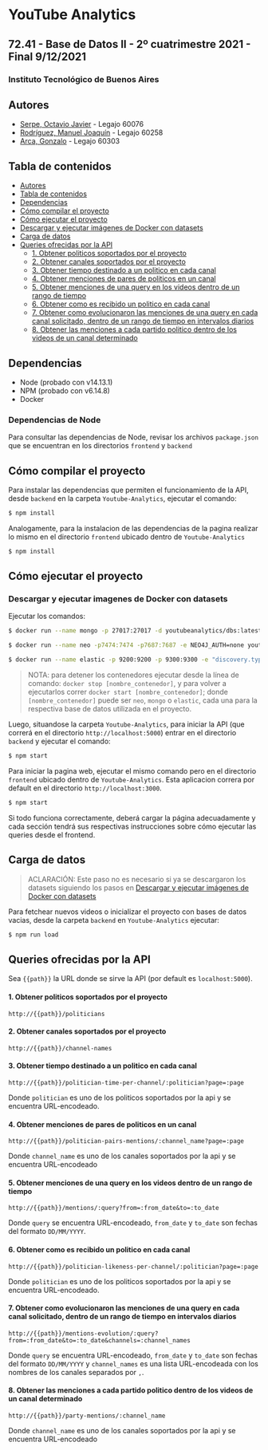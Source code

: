 # YouTube Analytics

## 72.41 - Base de Datos II - 2º cuatrimestre 2021 - Final 9/12/2021

### Instituto Tecnológico de Buenos Aires

## Autores

- [Serpe, Octavio Javier](https://github.com/OctavioSerpe) - Legajo 60076
- [Rodríguez, Manuel Joaquín](https://github.com/rodriguezmanueljoaquin) - Legajo 60258
- [Arca, Gonzalo](https://github.com/gonzaloarca) - Legajo 60303

## Tabla de contenidos

- [Autores](#autores)
- [Tabla de contenidos](#tabla-de-contenidos)
- [Dependencias](#dependencias)
- [Cómo compilar el proyecto](#cómo-compilar-el-proyecto)
- [Cómo ejecutar el proyecto](#cómo-ejecutar-el-proyecto)
- [Descargar y ejecutar imágenes de Docker con datasets](#descargar-y-ejecutar-imagenes-de-docker-con-datasets)
- [Carga de datos](#carga-de-datos)
- [Queries ofrecidas por la API](#queries-ofrecidas-por-la-api)
  - [1. Obtener politicos soportados por el proyecto](#1-obtener-politicos-soportados-por-el-proyecto)
  - [2. Obtener canales soportados por el proyecto](#2-obtener-canales-soportados-por-el-proyecto)
  - [3. Obtener tiempo destinado a un politico en cada canal](#3-obtener-tiempo-destinado-a-un-politico-en-cada-canal)
  - [4. Obtener menciones de pares de politicos en un canal](#4-obtener-menciones-de-pares-de-politicos-en-un-canal)
  - [5. Obtener menciones de una query en los videos dentro de un rango de tiempo](#5-obtener-menciones-de-una-query-en-los-videos-dentro-de-un-rango-de-tiempo)
  - [6. Obtener como es recibido un politico en cada canal](#6-obtener-como-es-recibido-un-politico-en-cada-canal)
  - [7. Obtener como evolucionaron las menciones de una query en cada canal solicitado, dentro de un rango de tiempo en intervalos diarios](#7-obtener-como-evolucionaron-las-menciones-de-una-query-en-cada-canal-solicitado-dentro-de-un-rango-de-tiempo-en-intervalos-diarios)
  - [8. Obtener las menciones a cada partido politico dentro de los videos de un canal determinado](#8-obtener-las-menciones-a-cada-partido-politico-dentro-de-los-videos-de-un-canal-determinado)

## Dependencias

- Node (probado con v14.13.1)
- NPM (probado con v6.14.8)
- Docker

### Dependencias de Node

Para consultar las dependencias de Node, revisar los archivos `package.json` que se encuentran en los directorios `frontend` y `backend`

## Cómo compilar el proyecto

Para instalar las dependencias que permiten el funcionamiento de la API, desde `backend` en la carpeta `Youtube-Analytics`, ejecutar el comando:

```bash
$ npm install
```

Analogamente, para la instalacion de las dependencias de la pagina realizar lo mismo en el directorio `frontend` ubicado dentro de `Youtube-Analytics`

```bash
$ npm install
```

## Cómo ejecutar el proyecto

### Descargar y ejecutar imagenes de Docker con datasets

Ejecutar los comandos:

```bash
$ docker run --name mongo -p 27017:27017 -d youtubeanalytics/dbs:latest
```

```bash
$ docker run --name neo -p7474:7474 -p7687:7687 -e NEO4J_AUTH=none youtubeanalytics/neo4j:latest
```

```bash
$ docker run --name elastic -p 9200:9200 -p 9300:9300 -e "discovery.type=single-node" youtubeanalytics/elasticsearch:latest
```

> NOTA: para detener los contenedores ejecutar desde la línea de comando: `docker stop [nombre_contenedor]`, y para volver a ejecutarlos correr `docker start [nombre_contenedor]`; donde `[nombre_contenedor]` puede ser `neo`, `mongo` o `elastic`, cada una para la respectiva base de datos utilizada en el proyecto.

Luego, situandose la carpeta `Youtube-Analytics`, para iniciar la API (que correrá en el directorio `http://localhost:5000`) entrar en el directorio `backend` y ejecutar el comando:

```bash
$ npm start
```

Para iniciar la pagina web, ejecutar el mismo comando pero en el directorio `frontend` ubicado dentro de `Youtube-Analytics`. Esta aplicacion correra por default en el directorio `http://localhost:3000`.

```bash
$ npm start
```

Si todo funciona correctamente, deberá cargar la página adecuadamente y cada sección tendrá sus respectivas instrucciones sobre cómo ejecutar las queries desde el frontend.

## Carga de datos

> ACLARACIÓN: Este paso no es necesario si ya se descargaron los datasets siguiendo los pasos en [Descargar y ejecutar imágenes de Docker con datasets](#descargar-y-ejecutar-imagenes-de-docker-con-datasets)

Para fetchear nuevos videos o inicializar el proyecto con bases de datos vacias, desde la carpeta `backend` en `Youtube-Analytics` ejecutar:

```bash
$ npm run load
```

## Queries ofrecidas por la API

Sea `{{path}}` la URL donde se sirve la API (por default es `localhost:5000`).

#### 1. Obtener politicos soportados por el proyecto

```
http://{{path}}/politicians
```

#### 2. Obtener canales soportados por el proyecto

```
http://{{path}}/channel-names
```

#### 3. Obtener tiempo destinado a un politico en cada canal

```
http://{{path}}/politician-time-per-channel/:politician?page=:page
```

Donde `politician` es uno de los politicos soportados por la api y se encuentra URL-encodeado.

#### 4. Obtener menciones de pares de politicos en un canal

```
http://{{path}}/politician-pairs-mentions/:channel_name?page=:page
```

Donde `channel_name` es uno de los canales soportados por la api y se encuentra URL-encodeado

#### 5. Obtener menciones de una query en los videos dentro de un rango de tiempo

```
http://{{path}}/mentions/:query?from=:from_date&to=:to_date
```

Donde `query` se encuentra URL-encodeado, `from_date` y `to_date` son fechas del formato `DD/MM/YYYY`.

#### 6. Obtener como es recibido un politico en cada canal

```
http://{{path}}/politician-likeness-per-channel/:politician?page=:page
```

Donde `politician` es uno de los politicos soportados por la api y se encuentra URL-encodeado.

#### 7. Obtener como evolucionaron las menciones de una query en cada canal solicitado, dentro de un rango de tiempo en intervalos diarios

```
http://{{path}}/mentions-evolution/:query?from=:from_date&to=:to_date&channels=:channel_names
```

Donde `query` se encuentra URL-encodeado, `from_date` y `to_date` son fechas del formato `DD/MM/YYYY` y `channel_names` es una lista URL-encodeada con los nombres de los canales separados por `,`.

#### 8. Obtener las menciones a cada partido politico dentro de los videos de un canal determinado

```
http://{{path}}/party-mentions/:channel_name
```

Donde `channel_name` es uno de los canales soportados por la api y se encuentra URL-encodeado
